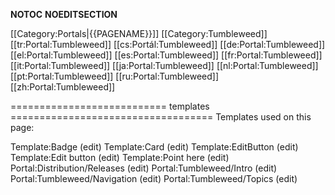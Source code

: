 <!--

This page was created using Template:Portal

--><div class="row"><!--

Left column

--><div class="col-md-8">
{{Card
|header=Welcome to the '''openSUSE Tumbleweed''' portal! {{Edit button|class=float-right btn-sm|{{FULLPAGENAME}}/Intro}}
|body={{:{{FULLPAGENAME}}/Intro}}
}}
{{Card
|header=Topics {{Edit button|class=float-right btn-sm|{{FULLPAGENAME}}/Topics}}
|body={{:{{FULLPAGENAME}}/Topics}}
}}
</div><!-- /.col-md-8 --><!--

Right column

--><div class="col-md-4">
{{Portal:Distribution/Releases}}
{{Card
|header=Navigation {{Edit button|class=float-right btn-sm|{{FULLPAGENAME}}/Navigation}}
|body={{:{{FULLPAGENAME}}/Navigation}}
}}
</div><!-- /.col-md-4 -->
</div><!-- /.row -->

__NOTOC__ __NOEDITSECTION__

[[Category:Portals|{{PAGENAME}}]]
[[Category:Tumbleweed]]
<noinclude>
[[tr:Portal:Tumbleweed]]
[[cs:Portál:Tumbleweed]]
[[de:Portal:Tumbleweed]]
[[el:Portal:Tumbleweed]]
[[es:Portal:Tumbleweed]]
[[fr:Portal:Tumbleweed]]
[[it:Portal:Tumbleweed]]
[[ja:Portal:Tumbleweed]]
[[nl:Portal:Tumbleweed]]
[[pt:Portal:Tumbleweed]]
[[ru:Portal:Tumbleweed]]
[[zh:Portal:Tumbleweed]]
</noinclude>



=========================== templates ===================================
Templates used on this page:

Template:Badge (edit)
Template:Card (edit)
Template:EditButton (edit)
Template:Edit button (edit)
Template:Point here (edit)
Portal:Distribution/Releases (edit)
Portal:Tumbleweed/Intro (edit)
Portal:Tumbleweed/Navigation (edit)
Portal:Tumbleweed/Topics (edit)
